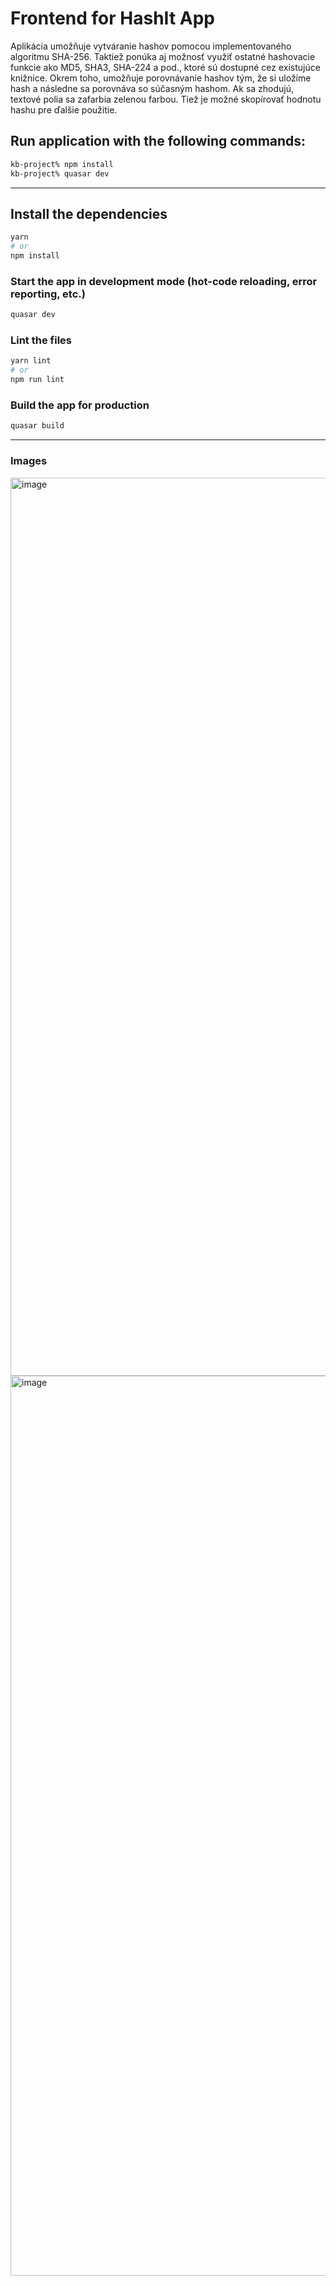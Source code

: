 # Frontend for HashIt App


Aplikácia umožňuje vytváranie hashov pomocou implementovaného algoritmu SHA-256. Taktiež ponúka aj možnosť využiť ostatné hashovacie funkcie ako MD5, SHA3, SHA-224 a pod., ktoré sú dostupné cez existujúce knižnice. Okrem toho, umožňuje porovnávanie hashov tým, že si uložíme hash a následne sa porovnáva so súčasným hashom. Ak sa zhodujú, textové polia sa zafarbia zelenou farbou. Tiež je možné skopírovať hodnotu hashu pre ďalšie použitie.

## Run application with the following commands:

```bash
kb-project% npm install
kb-project% quasar dev
```

---

## Install the dependencies
```bash
yarn
# or
npm install
```

### Start the app in development mode (hot-code reloading, error reporting, etc.)
```bash
quasar dev
```


### Lint the files
```bash
yarn lint
# or
npm run lint
```


### Build the app for production
```bash
quasar build
```

---


### Images

<img width="1437" alt="image" src="https://github.com/MatusGursky/kb-project-quasar/assets/93670256/73e26607-ee4f-4821-8ba3-218f950c01a0">

<img width="1440" alt="image" src="https://github.com/MatusGursky/kb-project-quasar/assets/93670256/b1e8cabd-b9f8-49a9-ab30-8d502f5c00f6">


